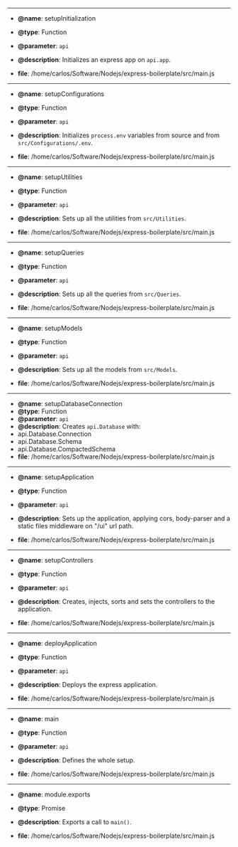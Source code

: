 

----


 - **@name**:  setupInitialization
 - **@type**:  Function
 - **@parameter**:  `api` 
 - **@description**:  Initializes an express app on `api.app`.

 - **file**: /home/carlos/Software/Nodejs/express-boilerplate/src/main.js

----


 - **@name**:  setupConfigurations
 - **@type**:  Function
 - **@parameter**:  `api` 
 - **@description**:  Initializes `process.env` variables from source and from `src/Configurations/.env`.

 - **file**: /home/carlos/Software/Nodejs/express-boilerplate/src/main.js

----


 - **@name**:  setupUtilities
 - **@type**:  Function
 - **@parameter**:  `api` 
 - **@description**:  Sets up all the utilities from `src/Utilities`.

 - **file**: /home/carlos/Software/Nodejs/express-boilerplate/src/main.js

----


 - **@name**:  setupQueries
 - **@type**:  Function
 - **@parameter**:  `api` 
 - **@description**:  Sets up all the queries from `src/Queries`.

 - **file**: /home/carlos/Software/Nodejs/express-boilerplate/src/main.js

----


 - **@name**:  setupModels
 - **@type**:  Function
 - **@parameter**:  `api` 
 - **@description**:  Sets up all the models from `src/Models`.

 - **file**: /home/carlos/Software/Nodejs/express-boilerplate/src/main.js

----


 - **@name**:  setupDatabaseConnection
 - **@type**:  Function
 - **@parameter**:  `api` 
 - **@description**:  Creates `api.Database` with:
  - api.Database.Connection
  - api.Database.Schema
  - api.Database.CompactedSchema
 - **file**: /home/carlos/Software/Nodejs/express-boilerplate/src/main.js

----


 - **@name**:  setupApplication
 - **@type**:  Function
 - **@parameter**:  `api` 
 - **@description**:  Sets up the application, applying cors, body-parser and a static files middleware on "/ui" url path.

 - **file**: /home/carlos/Software/Nodejs/express-boilerplate/src/main.js

----


 - **@name**:  setupControllers
 - **@type**:  Function
 - **@parameter**:  `api` 
 - **@description**:  Creates, injects, sorts and sets the controllers to the application.

 - **file**: /home/carlos/Software/Nodejs/express-boilerplate/src/main.js

----


 - **@name**:  deployApplication
 - **@type**:  Function
 - **@parameter**:  `api` 
 - **@description**:  Deploys the express application.

 - **file**: /home/carlos/Software/Nodejs/express-boilerplate/src/main.js

----


 - **@name**:  main
 - **@type**:  Function
 - **@parameter**:  `api` 
 - **@description**:  Defines the whole setup.

 - **file**: /home/carlos/Software/Nodejs/express-boilerplate/src/main.js

----


 - **@name**:  module.exports
 - **@type**:  Promise
 - **@description**:  Exports a call to `main()`.

 - **file**: /home/carlos/Software/Nodejs/express-boilerplate/src/main.js